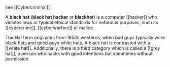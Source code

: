 see [[Cybercriminal]]

A **black hat** (**black hat hacker** or **blackhat**) is a computer [[hacker]] who violates laws or typical ethical standards for nefarious purposes, such as [[cybercrime]], [[cyberwarfare]] or malice.

The Hat term originates from 1950s westerns, when bad guys typically wore black hats and good guys white hats. A black hat is contrasted with a [[white hat]]. Additionally, there is a third category which is called a [[grey hat]], a person who hacks with good intentions but sometimes without permission